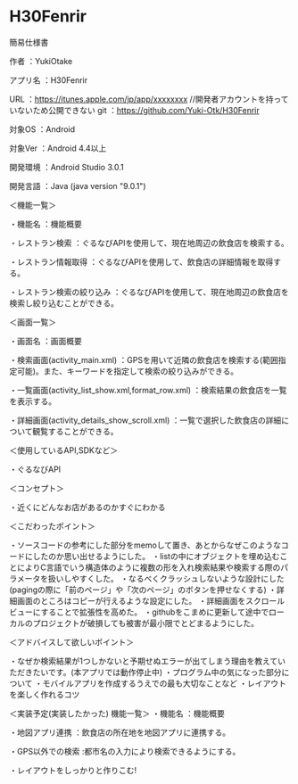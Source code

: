 # H30Fenrir
簡易仕様書

作者     ：YukiOtake

アプリ名 ：H30Fenrir


URL      ：https://itunes.apple.com/jp/app/xxxxxxxx //開発者アカウントを持っていないため公開できない
git      ：https://github.com/Yuki-Otk/H30Fenrir

対象OS  ：Android

対象Ver  ：Android 4.4以上

開発環境 ：Android Studio 3.0.1

開発言語 ：Java (java version "9.0.1")


＜機能一覧＞

・機能名             ：機能概要

・レストラン検索     ：ぐるなびAPIを使用して、現在地周辺の飲食店を検索する。

・レストラン情報取得 ：ぐるなびAPIを使用して、飲食店の詳細情報を取得する。

・レストラン検索の絞り込み ：ぐるなびAPIを使用して、現在地周辺の飲食店を検索し絞り込むことができる。


＜画面一覧＞

・画面名   ：画面概要

・検索画面(activity_main.xml) ：GPSを用いて近隣の飲食店を検索する(範囲指定可能)。また、キーワードを指定して検索の絞り込みができる。

・一覧画面(activity_list_show.xml,format_row.xml) ：検索結果の飲食店を一覧を表示する。

・詳細画面(activity_details_show_scroll.xml) ：一覧で選択した飲食店の詳細について観覧することができる。


＜使用しているAPI,SDKなど＞

・ぐるなびAPI

＜コンセプト＞

・近くにどんなお店があるのかすぐにわかる

＜こだわったポイント＞

・ソースコードの参考にした部分をmemoして置き、あとからなぜこのようなコードにしたのか思い出せるようにした。
・listの中にオブジェクトを埋め込むことによりC言語でいう構造体のように複数の形を入れ検索結果や検索する際のパラメータを扱いしやすくした。
・なるべくクラッシュしないような設計にした(pagingの際に「前のページ」や「次のページ」のボタンを押せなくする)
・詳細画面のところはコピーが行えるような設定にした。
・詳細画面をスクロールビューにすることで拡張性を高めた。
・githubをこまめに更新して途中でローカルのプロジェクトが破損しても被害が最小限でとどまるようにした。

＜アドバイスして欲しいポイント＞

・なぜか検索結果が1つしかないと予期せぬエラーが出てしまう理由を教えていただきたいです。(本アプリでは動作停止中)
・プログラム中の気になった部分について
・モバイルアプリを作成するうえでの最も大切なことなど
・レイアウトを楽しく作れるコツ

＜実装予定(実装したかった) 機能一覧＞
・機能名             ：機能概要

・地図アプリ連携     ：飲食店の所在地を地図アプリに連携する。

・GPS以外での検索    :都市名の入力により検索できるようにする。

・レイアウトをしっかりと作りこむ!